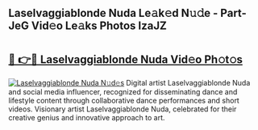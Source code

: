 ## Laselvaggiablonde Nuda Le𝚊k𝚎d N𝚞𝚍e - Part-JeG Vid𝚎o Le𝚊ks Photos IzaJZ

# <h2><a href="http://fbfhn4.evod.top/?m=Laselvaggiablonde+Nuda">🔗 👉🔴 Laselvaggiablonde Nuda Vid𝚎o Ph𝚘t𝚘s</a></h2>

[![Laselvaggiablonde Nuda N𝚞d𝚎s](https://i.imgur.com/8V9OHl7.gif)](http://fbfhn4.evod.top/?m=Laselvaggiablonde+Nuda)
Digital artist Laselvaggiablonde Nuda and social media influencer, recognized for disseminating dance and lifestyle content through collaborative dance performances and short videos. Visionary artist Laselvaggiablonde Nuda, celebrated for their creative genius and innovative approach to art. 
